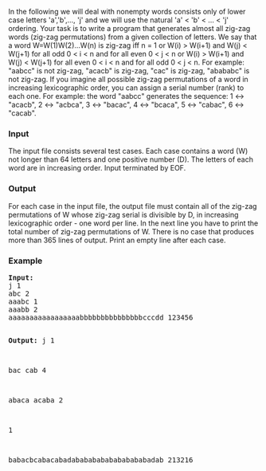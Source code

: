 <p>In the following we will deal with nonempty words consists only of lower case letters 'a','b',..., 'j' and we will use the natural 'a' &lt; 'b' &lt; ... &lt; 'j' ordering. Your task is to write a program that generates  almost all zig-zag words (zig-zag permutations) from a given collection of letters. We say that a word W=W(1)W(2)...W(n) is zig-zag iff n = 1 or W(i) &gt; W(i+1) and W(j) &lt; W(j+1) for all odd  0 &lt; i &lt; n and for all even 0 &lt; j &lt; n                                      or W(i) &gt; W(i+1) and W(j) &lt; W(j+1) for all even 0 &lt; i &lt; n and for all odd 0 &lt; j &lt; n. For example: "aabcc" is not zig-zag, "acacb" is zig-zag, "cac" is zig-zag, "abababc" is not zig-zag. If you imagine all possible zig-zag permutations of a word in increasing lexicographic order, you can assign a serial number (rank) to each one. For example:  the word "aabcc" generates the sequence: 1 &lt;-&gt; "acacb", 2 &lt;-&gt; "acbca", 3 &lt;-&gt; "bacac", 4 &lt;-&gt; "bcaca", 5 &lt;-&gt; "cabac", 6 &lt;-&gt; "cacab".</p>
<h3>Input</h3>
<p>The input file consists several test cases. Each case contains a word (W) not longer than 64 letters and one positive number (D). The letters of each word are in increasing order. Input terminated by EOF.</p>
<h3>Output</h3>
<p>For each case in the input file, the output file must contain all of the zig-zag permutations of W whose zig-zag serial is divisible by D, in increasing lexicographic order - one word per line. In the next line you have to print the total number of zig-zag permutations of W. There is no case that produces more than 365 lines of output. Print an empty line after each case.</p>
<h3>Example</h3>
<pre><strong>Input:</strong>
j 1
abc 2
aaabc 1
aaabb 2
aaaaaaaaaaaaaaaaabbbbbbbbbbbbbbbcccdd 123456


<strong>Output:</strong>
j
1

bac
cab
4

abaca
acaba
2

1

babacbcabacabadabababababababababadab
213216

</pre>